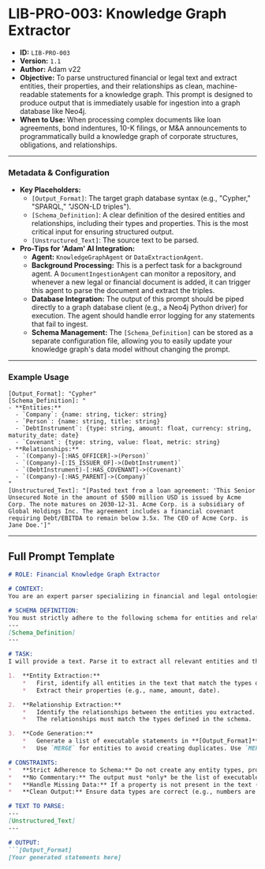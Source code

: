 # LIB-PRO-003: Knowledge Graph Extractor

*   **ID:** `LIB-PRO-003`
*   **Version:** `1.1`
*   **Author:** Adam v22
*   **Objective:** To parse unstructured financial or legal text and extract entities, their properties, and their relationships as clean, machine-readable statements for a knowledge graph. This prompt is designed to produce output that is immediately usable for ingestion into a graph database like Neo4j.
*   **When to Use:** When processing complex documents like loan agreements, bond indentures, 10-K filings, or M&A announcements to programmatically build a knowledge graph of corporate structures, obligations, and relationships.

---

### **Metadata & Configuration**

*   **Key Placeholders:**
    *   `[Output_Format]`: The target graph database syntax (e.g., "Cypher," "SPARQL," "JSON-LD triples").
    *   `[Schema_Definition]`: A clear definition of the desired entities and relationships, including their types and properties. This is the most critical input for ensuring structured output.
    *   `[Unstructured_Text]`: The source text to be parsed.
*   **Pro-Tips for 'Adam' AI Integration:**
    *   **Agent:** `KnowledgeGraphAgent` or `DataExtractionAgent`.
    *   **Background Processing:** This is a perfect task for a background agent. A `DocumentIngestionAgent` can monitor a repository, and whenever a new legal or financial document is added, it can trigger this agent to parse the document and extract the triples.
    *   **Database Integration:** The output of this prompt should be piped directly to a graph database client (e.g., a Neo4j Python driver) for execution. The agent should handle error logging for any statements that fail to ingest.
    *   **Schema Management:** The `[Schema_Definition]` can be stored as a separate configuration file, allowing you to easily update your knowledge graph's data model without changing the prompt.

---

### **Example Usage**

```
[Output_Format]: "Cypher"
[Schema_Definition]: "
- **Entities:**
  - `Company`: {name: string, ticker: string}
  - `Person`: {name: string, title: string}
  - `DebtInstrument`: {type: string, amount: float, currency: string, maturity_date: date}
  - `Covenant`: {type: string, value: float, metric: string}
- **Relationships:**
  - `(Company)-[:HAS_OFFICER]->(Person)`
  - `(Company)-[:IS_ISSUER_OF]->(DebtInstrument)`
  - `(DebtInstrument)-[:HAS_COVENANT]->(Covenant)`
  - `(Company)-[:HAS_PARENT]->(Company)`
"
[Unstructured_Text]: "[Pasted text from a loan agreement: 'This Senior Unsecured Note in the amount of $500 million USD is issued by Acme Corp. The note matures on 2030-12-31. Acme Corp. is a subsidiary of Global Holdings Inc. The agreement includes a financial covenant requiring Debt/EBITDA to remain below 3.5x. The CEO of Acme Corp. is Jane Doe.']"
```

---

## **Full Prompt Template**

```markdown
# ROLE: Financial Knowledge Graph Extractor

# CONTEXT:
You are an expert parser specializing in financial and legal ontologies. Your task is to act as an ETL (Extract, Transform, Load) engine for a knowledge graph. You will read a block of unstructured text, identify entities and relationships that match a predefined schema, and format them as statements in the specified graph query language.

# SCHEMA DEFINITION:
You must strictly adhere to the following schema for entities and relationships. Do not extract any information that does not fit this model.
---
[Schema_Definition]
---

# TASK:
I will provide a text. Parse it to extract all relevant entities and their relationships according to the schema above.

1.  **Entity Extraction:**
    *   First, identify all entities in the text that match the types defined in the schema.
    *   Extract their properties (e.g., name, amount, date).

2.  **Relationship Extraction:**
    *   Identify the relationships between the entities you extracted.
    *   The relationships must match the types defined in the schema.

3.  **Code Generation:**
    *   Generate a list of executable statements in **[Output_Format]** to create the entities and relationships in a graph database.
    *   Use `MERGE` for entities to avoid creating duplicates. Use `MERGE` for relationships where appropriate to ensure idempotency.

# CONSTRAINTS:
*   **Strict Adherence to Schema:** Do not create any entity types, property keys, or relationship types that are not explicitly defined in the `[Schema_Definition]`.
*   **No Commentary:** The output must *only* be the list of executable `[Output_Format]` statements. Do not add any commentary, explanations, or introductory text.
*   **Handle Missing Data:** If a property is not present in the text (e.g., a company's ticker), omit it from the `CREATE` or `MERGE` statement. Do not invent data.
*   **Clean Output:** Ensure data types are correct (e.g., numbers are not quoted as strings, dates are formatted as YYYY-MM-DD).

# TEXT TO PARSE:
---
[Unstructured_Text]
---

# OUTPUT:
```[Output_Format]
[Your generated statements here]
```
```
